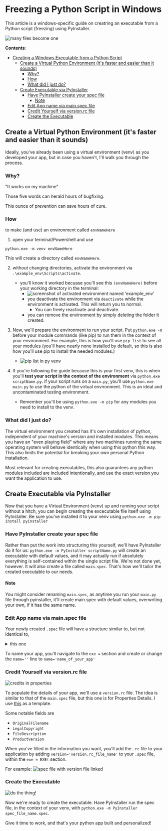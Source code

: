 # Freezing a Python Script in Windows

This article is a windows-specific guide on creatring an executable from a Python script (freezing) using PyInstaller.

![many files become one](../../../img/tutorials/python/PyInstaller/stack%20of%20files%20to%20single%20file.jpg)

**Contents**:
- [Creating a Windows Executable from a Python Script](#creating-a-windows-executable-from-a-python-script)
  - [Create a Virtual Python Environment (it's faster and easier than it sounds)](#create-a-virtual-python-environment-its-faster-and-easier-than-it-sounds)
    - [Why?](#why)
    - [How](#how)
    - [What did I just do?](#what-did-i-just-do)
  - [Create Executable via PyInstaller](#create-executable-via-pyinstaller)
    - [Have PyInstaller create your spec file](#have-pyinstaller-create-your-spec-file)
      - [Note](#note)
    - [Edit App name via main.spec file](#edit-app-name-via-mainspec-file)
    - [Credit Yourself via version.rc file](#credit-yourself-via-versionrc-file)
    - [Create the Executable](#create-the-executable)



## Create a Virtual Python Environment (it's faster and easier than it sounds)

Ideally, you've already been using a virtual environment (venv) as you developed your app, but in case you haven't, I'll walk you through the process.

### Why?

"It works on my machine"

Those five words can herald hours of bugfixing.

This ounce of prevention can save hours of cure.


### How

to make (and use) an environment called `envNameHere`

1. open your terminal/Powershell and use

```
python.exe -m venv envNameHere
```

This will create a directory called `envNameHere`.

2. without changing directories, activate the environment via `.\example_env\Scripts\activate`.
   * you'll know it worked becuase you'll see this `(envNameHere)` before your working directory in the terminal:
     * ![screenshot of activated environment named 'example_env'](../../../img/tutorials/python/virtual%20ewnvironment/python%20environment%20activated.PNG)
     * you deactivate the environment via `deactivate` while the environment is activated. This will return you to normal.
       * You can freely reactivate and deactivate.
     * you can remove the environment by simply deleting the folder it created.

3. Now, we'll prepare the environment to run your script. Put `python.exe -m ` before your module commands (like pip) to run them in the context of your environment. For example, this is how you'll use `pip list` to see all your modules (you'll have nearly none installed by default, so this is also how you'll use pip to install the needed modules.)
   * ![pip list in py venv](../../../img/tutorials/python/virtual%20ewnvironment/python%20env%20pip.PNG)

4. If you're following the guide because this is your first venv, this is when you'll **test your script in the context of the environment** via `python.exe scriptName.py`. if your script runs on a `main.py`, you'll use `python.exe main.py` to use the python of the virtual environment. This is an ideal and uncontaminated testing environment.
    * Remember you'll be using `python.exe -m pip` for any modules you need to install to the venv.


### What did I just do?

The virtual environment you created has it's own installation of python, independent of your machine's version and installed modules. This means you have an "even playing field" where any two machines running the same operating system will behave identically when using this python this way. This also limits the potential for breaking your own personal Python installation.

Most relevant for creating executables, this also guarantees any python modules included are included intentionally, and use the exact version you want the application to use.


## Create Executable via PyInstaller

Now that you have a Virtual Environment (venv) up and running your script without a hitch, you can begin creating the excecutable file itself using PyInstaller. Be sure you've installed it to your venv using `python.exe -m pip install pyinstaller`

### Have PyInstaller create your spec file

Rather than put the work into structuring this yourself, we'll have PyInstaller do it for us: `python.exe -m PyInstaller scriptName.py` will create an executable with default values, and it may actually run if absolutely everything is self-contained within the single script file. We're not done yet, however. It will also create a file called `main.spec`. That's how we'll tailor the created executable to our needs.

#### Note

You might consider renaming `main.spec`, as anytime you run your `main.py` file through pyinstaller, it'll create main.spec with default values, overwriting your own, if it has the same name.

### Edit App name via main.spec file

Your newly created `.spec` file will have a structure similar to, but not identical to, <details>
<summary>this one</summary>


![top half](../../../img/tutorials/python/PyInstaller/spec%20file%20-%20analysis%20(top).PNG)
![bottom half](../../../img/tutorials/python/PyInstaller/spec%20file%20-%20pyz,%20exe.PNG)
</details>

To name your app, you'll navigate to the `exe =` section and create or change the `name=''` line to `name='name_of_your_app'`

### Credit Yourself via version.rc file

![credits in properties](../../../img/tutorials/python/PyInstaller/credits%20in%20properties.png)

To populate the details of your app, we'll use a `version.rc` file. The idea is similar to that of the `main.spec` file, but this one is for Properties Details. I use [this](../../demonstrations/syntax/python/PyInstaller/version.rc) as a template.

Some notable fields are

* `OriginalFilename`
* `LegalCopyright`
* `FileDescription`
* `ProductVersion`

When you've filled in the information you want, you'll add the `.rc` file to your application by adding `version='version.rc_file_name'` to your `.spec` file, within the `exe = EXE(` section.

For example:
![spec file with version file linked](../../../img/tutorials/python/PyInstaller/spec%20file%20version%20line.PNG)

### Create the Executable

![do the thing!](../../../img/zhu-li,%20do%20the%20thing.gif)

Now we're ready to create the executable. Have PyInstaller run the spec file, in the context of your venv, with `python.exe -m PyInstaller spec_file_name.spec`.

Give it time to work, and that's your python app built and personalized!
